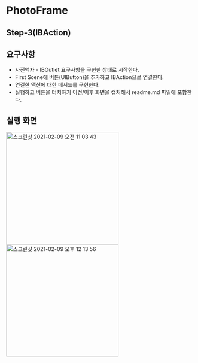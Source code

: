 # PhotoFrame



## Step-3(IBAction)

## 요구사항

- 사진액자 - IBOutlet 요구사항을 구현한 상태로 시작한다.
- First Scene에 버튼(UIButton)을 추가하고 IBAction으로 연결한다.
- 연결한 액션에 대한 메서드를 구현한다.
- 실행하고 버튼을 터치하기 이전/이후 화면을 캡처해서 readme.md 파일에 포함한다.



## 실행 화면

<img width="300" alt="스크린샷 2021-02-09 오전 11 03 43" src="https://user-images.githubusercontent.com/42647277/107312684-4cdb8d00-6ad4-11eb-9b57-9d7b5c06bb92.png">

<img width="300" alt="스크린샷 2021-02-09 오후 12 13 56" src="https://user-images.githubusercontent.com/42647277/107310938-c96c6c80-6ad0-11eb-9b3b-b34c84e114d6.png">
